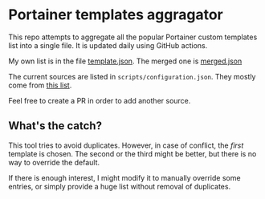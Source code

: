 # Portainer templates aggragator

This repo attempts to aggregate all the popular Portainer custom templates list into a single file.
It is updated daily using GitHub actions.

My own list is in the file [template.json](https://raw.githubusercontent.com/Guekka/portainer_templates_aggregator/main/template.json). The merged one is [merged.json](https://raw.githubusercontent.com/Guekka/portainer_templates_aggregator/main/merged.json)

The current sources are listed in `scripts/configuration.json`. They mostly come from [this list](https://github.com/mycroftwilde/portainer_templates/tree/master/TemplatesList).

Feel free to create a PR in order to add another source.

## What's the catch?

This tool tries to avoid duplicates. However, in case of conflict, the *first* template is chosen. The second or the third might be better, but there is no way to override the default.

If there is enough interest, I might modify it to manually override some entries, or simply provide a huge list without removal of duplicates. 
